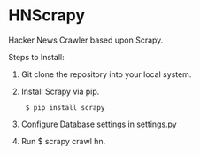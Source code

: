 HNScrapy
========

Hacker News Crawler based upon Scrapy.

Steps to Install:

1. Git clone the repository into your local system.
2. Install Scrapy via pip.

        $ pip install scrapy
3. Configure Database settings in settings.py
4. Run  $ scrapy crawl hn.

